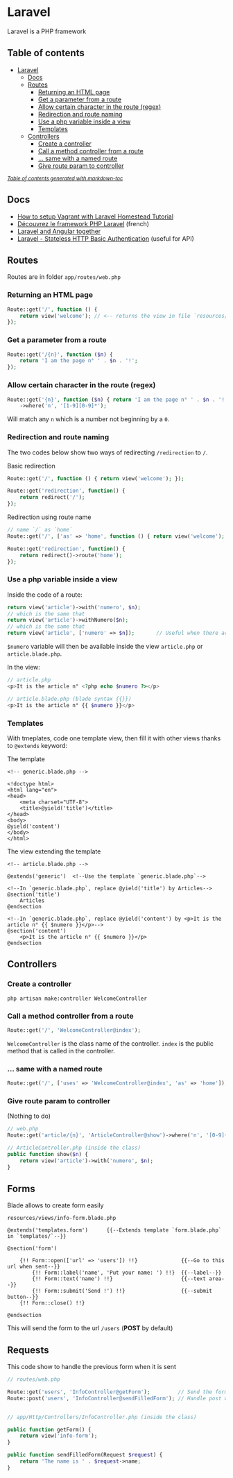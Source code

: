 # Laravel
Laravel is a PHP framework

## Table of contents
- [Laravel](#laravel)
  * [Docs](#docs)
  * [Routes](#routes)
    + [Returning an HTML page](#returning-an-html-page)
    + [Get a parameter from a route](#get-a-parameter-from-a-route)
    + [Allow certain character in the route (regex)](#allow-certain-character-in-the-route-regex)
    + [Redirection and route naming](#redirection-and-route-naming)
    + [Use a php variable inside a view](#use-a-php-variable-inside-a-view)
    + [Templates](#templates)
  * [Controllers](#controllers)
    + [Create a controller](#create-a-controller)
    + [Call a method controller from a route](#call-a-method-controller-from-a-route)
    + [... same with a named route](#-same-with-a-named-route)
    + [Give route param to controller](#give-route-param-to-controller)

<small><i><a href='http://ecotrust-canada.github.io/markdown-toc/'>Table of contents generated with markdown-toc</a></i></small>

## Docs
- [How to setup Vagrant with Laravel Homestead Tutorial](https://www.youtube.com/watch?v=rs2Hzx4qBm8)
- [Découvrez le framework PHP Laravel](https://openclassrooms.com/fr/courses/3613341-decouvrez-le-framework-php-laravel/3616434-installation-et-organisation) (french)
- [Laravel and Angular together](https://www.youtube.com/watch?v=97BggEw0dJI)
- [Laravel - Stateless HTTP Basic Authentication](https://laravel.com/docs/5.7/authentication#stateless-http-basic-authentication) (useful for API)

## Routes
Routes are in folder `app/routes/web.php`

### Returning an HTML page
```php
Route::get('/', function () {
    return view('welcome'); // <-- returns the view in file `resources/views/welcome.blade.php
});
```

### Get a parameter from a route
```php
Route::get('/{n}', function ($n) {
    return 'I am the page n° ' . $n . '!';
});
```

### Allow certain character in the route (regex)
```php
Route::get('{n}', function ($n) { return 'I am the page n° ' . $n . '!'; })
    ->where('n', '[1-9][0-9]*');
```
Will match any `n` which is a number not beginning by a `0`.

### Redirection and route naming
The two codes below show two ways of redirecting `/redirection` to `/`.

Basic redirection
```php
Route::get('/', function () { return view('welcome'); });

Route::get('redirection', function() {
    return redirect('/');
});
```
Redirection using route name
```php
// name `/` as `home`
Route::get('/', ['as' => 'home', function () { return view('welcome'); }]);

Route::get('redirection', function() {
    return redirect()->route('home');
});
```

### Use a php variable inside a view
Inside the code of a route:
```php
return view('article')->with('numero', $n);
// which is the same that
return view('article')->withNumero($n);
// which is the same that
return view('article', ['numero' => $n]);       // Useful when there are several variables
```
`$numero` variable will then be available inside the view `article.php` or `article.blade.php`.

In the view:
```php
// article.php
<p>It is the article n° <?php echo $numero ?></p>
```
```php
// article.blade.php (blade syntax {{}})
<p>It is the article n° {{ $numero }}</p>
```

### Templates
With tmeplates, code one template view, then fill it with other views thanks to `@extends` keyword:

The template
```blade
<!-- generic.blade.php -->

<!doctype html>
<html lang="en">
<head>
    <meta charset="UTF-8">
    <title>@yield('title')</title>
</head>
<body>
@yield('content')
</body>
</html>
```
The view extending the template
```blade
<!-- article.blade.php -->

@extends('generic')  <!--Use the template `generic.blade.php`-->

<!--In `generic.blade.php`, replace @yield('title') by Articles-->
@section('title')
    Articles
@endsection

<!--In `generic.blade.php`, replace @yield('content') by <p>It is the article n° {{ $numero }}</p>-->
@section('content')
    <p>It is the article n° {{ $numero }}</p>
@endsection
```

## Controllers

### Create a controller
```
php artisan make:controller WelcomeController
```

### Call a method controller from a route
```php
Route::get('/', 'WelcomeController@index');
```
`WelcomeController` is the class name of the controller. `index` is the public method that is called in the controller.

### ... same with a named route
```php
Route::get('/', ['uses' => 'WelcomeController@index', 'as' => 'home']);
```

### Give route param to controller
(Nothing to do)
```php
// web.php
Route::get('article/{n}', 'ArticleController@show')->where('n', '[0-9]+');

// ArticleController.php (inside the class)
public function show($n) {
    return view('article')->with('numero', $n);
}
```

## Forms
Blade allows to create form easily
```blade
resources/views/info-form.blade.php

@extends('templates.form')      {{--Extends template `form.blade.php` in `templates/`--}}

@section('form')

    {!! Form::open(['url' => 'users']) !!}              {{--Go to this url when sent--}}
        {!! Form::label('name', 'Put your name: ') !!}  {{--label--}}
        {!! Form::text('name') !!}                      {{--text area--}}
        {!! Form::submit('Send !') !!}                  {{--submit button--}}
    {!! Form::close() !!}

@endsection
```
This will send the form to the url `/users` (**POST** by default)

## Requests
This code show to handle the previous form when it is sent
```php
// routes/web.php

Route::get('users', 'InfoController@getForm');         // Send the form to the user
Route::post('users', 'InfoController@sendFilledForm'); // Handle post with filled form


// app/Http/Controllers/InfoController.php (inside the class)

public function getForm() {
    return view('info-form');
}

public function sendFilledForm(Request $request) {
    return 'The name is ' . $request->name;
}

```
